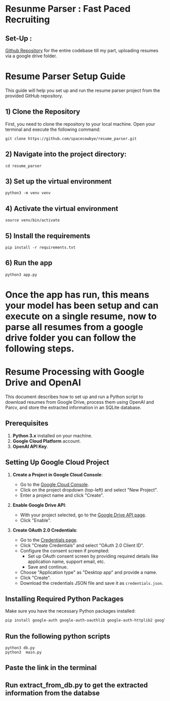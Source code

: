 # Resunme Parser : Fast Paced Recruiting

## Set-Up :
[Github Repository](https://github.com/spacecowbye/resume_parser) for the entire codebase till my part, uploading resumes via a google drive folder.


# Resume Parser Setup Guide

This guide will help you set up and run the resume parser project from the provided GitHub repository.

## 1)  Clone the Repository

First, you need to clone the repository to your local machine. Open your terminal and execute the following command:

```
git clone https://github.com/spacecowbye/resume_parser.git
```

## 2) Navigate into the project directory:

```
cd resume_parser
```

## 3) Set up the virtual environment

```
python3 -m venv venv
```
## 4) Activate the virtual environment

```
source venv/bin/activate
```

## 5) Install the requirements

```
pip install -r requirements.txt
```

## 6) Run the app 

```
python3 app.py
```
# Once the app has run, this means your model has been setup and can execute on a single resume, now to parse all resumes from a google drive folder you can follow the following steps.

# Resume Processing with Google Drive and OpenAI

This document describes how to set up and run a Python script to download resumes from Google Drive, process them using OpenAI and Parcv, and store the extracted information in an SQLite database.

## Prerequisites

1. **Python 3.x** installed on your machine.
2. **Google Cloud Platform** account.
3. **OpenAI API Key**.

## Setting Up Google Cloud Project

1. **Create a Project in Google Cloud Console**:
   - Go to the [Google Cloud Console](https://console.cloud.google.com/).
   - Click on the project dropdown (top-left) and select "New Project".
   - Enter a project name and click "Create".

2. **Enable Google Drive API**:
   - With your project selected, go to the [Google Drive API page](https://console.cloud.google.com/apis/library/drive.googleapis.com).
   - Click "Enable".

3. **Create OAuth 2.0 Credentials**:
   - Go to the [Credentials page](https://console.cloud.google.com/apis/credentials).
   - Click "Create Credentials" and select "OAuth 2.0 Client ID".
   - Configure the consent screen if prompted:
     - Set up OAuth consent screen by providing required details like application name, support email, etc.
     - Save and continue.
   - Choose "Application type" as "Desktop app" and provide a name.
   - Click "Create".
   - Download the credentials JSON file and save it as `credentials.json`.

## Installing Required Python Packages

Make sure you have the necessary Python packages installed:

```sh
pip install google-auth google-auth-oauthlib google-auth-httplib2 google-api-python-client openai

```
## Run the following  python scripts  
```
python3 db.py
python3  main.py
```
## Paste the link in the terminal

## Run extract_from_db.py to get the extracted information from the databse





